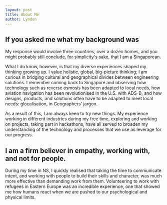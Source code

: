 ```yaml
---
layout: post
title: About Me
author: Lyndon
---
```


## If you asked me what my background was
My response would involve three countries, over a dozen homes, and you might probably still conclude, for simplicity's sake, that I am a Singaporean.

What I do know, however, is that my diverse experiences shaped my thinking growing up. I value holistic, global, big-picture thinking; I am curious in bridging cultural and geographical divides between engineering solutions. I remember coming back to Singapore and observing how technology such as reverse osmosis has been adapted to local needs, how aviation navigation has been revolutionised in the U.S. with ADS-B, and how designs, products, and solutions often have to be adapted to meet local needs: glocalisation, in Geographers' jargon.

As a result of this, I am always keen to try new things. My experience working in different industries during my free time, exploring and working on projects, taking part in hackathons, have all served to broaden my understanding of the technology and processes that we use as leverage for our progress.

## I am a firm believer in empathy, working with, and not for people.
During my time in NS, I quickly realised that taking the time to communicate intent, and working with people to build their skills and character, was much more effective than demanding work from them. Volunteering to work with refugees in Eastern Europe was an incredible experience, one that showed me how humans react when we are pushed to our psychological and physical limits.
